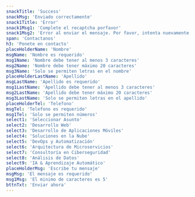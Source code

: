 ```yaml
---
snackTitle: 'Success'
snackMsg: 'Enviado correctamente'
snack1Title: 'Error'
snack1Msg1: 'Complete el recaptcha porfavor'
snack1Msg2: 'Error al enviar el mensaje. Por favor, intenta nuevamente.'
span: 'Contactanos'
h3: 'Ponete en contacto'
placeHolderName: 'Nombre'
msgName: 'Nombre es requerido'
msg1Name: 'Nombre debe tener al menos 3 caracteres'
msg2Name: 'Nombre debe tener máximo 20 caracteres'
msg3Name: 'Solo se permiten letras en el nombre'
placeHolderLastName: 'Apellido'
msgLastName: 'Apellido es requerido'
msg1LastName: 'Apellido debe tener al menos 3 caracteres'
msg2LastName: 'Apellido debe tener máximo 20 caracteres'
msg3LastName: 'Solo se permiten letras en el apellido'
placeHolderTel: 'Telefono'
msgTel: 'Telefono es requerido'
msg1Tel: 'Solo se permiten números'
select1: 'Seleccionar Asunto'
select2: 'Desarrollo Web'
select3: 'Desarrollo de Aplicaciones Móviles'
select4: 'Soluciones en la Nube'
select5: 'DevOps y Automatización'
select6: 'Arquitectura de Microservicios'
select7: 'Consultoría en Ciberseguridad'
select8: 'Análisis de Datos'
select9: 'IA & Aprendizaje Automático'
placeHolderMsg: 'Escribe tu mensaje'
msgMsg: 'El mensaje es requerido'
msg1Msg: 'El minimo de caracteres es 5'
bttnTxt: 'Enviar ahora'
---
```

